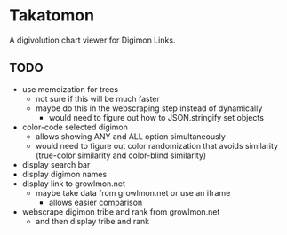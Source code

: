 # Takatomon
A digivolution chart viewer for Digimon Links.

## TODO
- use memoization for trees
  - not sure if this will be much faster
  - maybe do this in the webscraping step instead of dynamically
    - would need to figure out how to JSON.stringify set objects
- color-code selected digimon
  - allows showing ANY and ALL option simultaneously
  - would need to figure out color randomization that avoids similarity (true-color similarity and color-blind similarity)
- display search bar
- display digimon names
- display link to growlmon.net
  - maybe take data from growlmon.net or use an iframe
    - allows easier comparison
- webscrape digimon tribe and rank from growlmon.net
  - and then display tribe and rank
